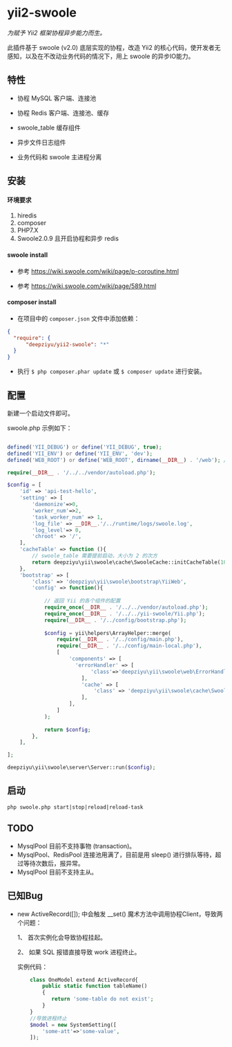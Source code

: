 # yii2-swoole

_为赋予 Yii2 框架协程异步能力而生。_

此插件基于 swoole (v2.0) 底层实现的协程，改造 Yii2 的核心代码，使开发者无感知，以及在不改动业务代码的情况下，用上 swoole 的异步IO能力。

## 特性

- 协程 MySQL 客户端、连接池

- 协程 Redis 客户端、连接池、缓存

- swoole_table 缓存组件

- 异步文件日志组件

- 业务代码和 swoole 主进程分离

## 安装

#### 环境要求

1. hiredis
2. composer
3. PHP7.X
4. Swoole2.0.9 且开启协程和异步 redis

#### swoole install

- 参考 https://wiki.swoole.com/wiki/page/p-coroutine.html

- 参考 https://wiki.swoole.com/wiki/page/589.html

#### composer install

- 在项目中的 `composer.json` 文件中添加依赖：

```json
{
  "require": {
      "deepziyu/yii2-swoole": "*"
  }
}
```

- 执行 `$ php composer.phar update` 或 `$ composer update` 进行安装。



## 配置

新建一个启动文件即可。

swoole.php 示例如下：

```php

defined('YII_DEBUG') or define('YII_DEBUG', true);
defined('YII_ENV') or define('YII_ENV', 'dev');
defined('WEB_ROOT') or define('WEB_ROOT', dirname(__DIR__) . '/web'); //web目录的路径，用户访问的静态文件都放这里

require(__DIR__ . '/../../vendor/autoload.php');

$config = [
    'id' => 'api-test-hello',
    'setting' => [
        'daemonize'=>0,
        'worker_num'=>2,
        'task_worker_num' => 1,
        'log_file' => __DIR__.'/../runtime/logs/swoole.log',
        'log_level'=> 0,
        'chroot' => '/',
    ],
    'cacheTable' => function (){
        // swoole_table 需要提前启动，大小为 2 的次方
        return deepziyu\yii\swoole\cache\SwooleCache::initCacheTable(1024);
    },
    'bootstrap' => [
        'class' => 'deepziyu\yii\swoole\bootstrap\YiiWeb',
        'config' => function(){
        
            // 返回 Yii 的各个组件的配置
            require_once(__DIR__ . '/../../vendor/autoload.php');
            require_once(__DIR__ . '/../../yii-swoole/Yii.php');
            require(__DIR__ . '/../config/bootstrap.php');
        
            $config = yii\helpers\ArrayHelper::merge(
                require(__DIR__ . '/../config/main.php'),
                require(__DIR__ . '/../config/main-local.php'),
                [
                    'components' => [
                      'errorHandler' => [
                           'class'=>'deepziyu\yii\swoole\web\ErrorHandler'
                        ],
                        'cache' => [
                            'class' => 'deepziyu\yii\swoole\cache\SwooleCache',
                        ],
                    ],
                ]
            );
            
            return $config;
        },
    ],

];

deepziyu\yii\swoole\server\Server::run($config);

```

## 启动

```
php swoole.php start|stop|reload|reload-task
```

## TODO

- MysqlPool 目前不支持事物 (transaction)。
- MysqlPool、RedisPool 连接池用满了，目前是用 sleep() 进行排队等待，超过等待次数后，报异常。
- MysqlPool 目前不支持主从。

## 已知Bug

- new ActiveRecord([]); 中会触发 __set() 魔术方法中调用协程Client，导致两个问题：

  1、 首次实例化会导致协程挂起。

  2、 如果 SQL 报错直接导致 work 进程终止。
  
  实例代码：
  ```php
      class OneModel extend ActiveRecord{
          public static function tableName()
          {
             return 'some-table do not exist';
          }
      }
      //导致进程终止
      $model = new SystemSetting([
          'some-att'=>'some-value',
      ]);
  ```


